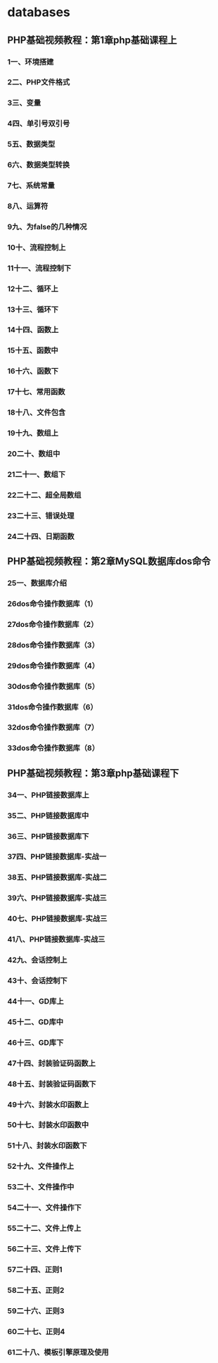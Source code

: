 # databases

## PHP基础视频教程：第1章php基础课程上
### 1一、环境搭建
### 2二、PHP文件格式
### 3三、变量
### 4四、单引号双引号
### 5五、数据类型
### 6六、数据类型转换
### 7七、系统常量
### 8八、运算符
### 9九、为false的几种情况
### 10十、流程控制上
### 11十一、流程控制下
### 12十二、循环上
### 13十三、循环下
### 14十四、函数上
### 15十五、函数中
### 16十六、函数下
### 17十七、常用函数
### 18十八、文件包含
### 19十九、数组上
### 20二十、数组中
### 21二十一、数组下
### 22二十二、超全局数组
### 23二十三、错误处理
### 24二十四、日期函数

## PHP基础视频教程：第2章MySQL数据库dos命令
### 25一、数据库介绍
### 26dos命令操作数据库（1）
### 27dos命令操作数据库（2）
### 28dos命令操作数据库（3）
### 29dos命令操作数据库（4）
### 30dos命令操作数据库（5）
### 31dos命令操作数据库（6）
### 32dos命令操作数据库（7）
### 33dos命令操作数据库（8）

## PHP基础视频教程：第3章php基础课程下
### 34一、PHP链接数据库上
### 35二、PHP链接数据库中
### 36三、PHP链接数据库下
### 37四、PHP链接数据库-实战一
### 38五、PHP链接数据库-实战二
### 39六、PHP链接数据库-实战三
### 40七、PHP链接数据库-实战三
### 41八、PHP链接数据库-实战三
### 42九、会话控制上
### 43十、会话控制下
### 44十一、GD库上
### 45十二、GD库中
### 46十三、GD库下
### 47十四、封装验证码函数上
### 48十五、封装验证码函数下
### 49十六、封装水印函数上
### 50十七、封装水印函数中
### 51十八、封装水印函数下
### 52十九、文件操作上
### 53二十、文件操作中
### 54二十一、文件操作下
### 55二十二、文件上传上
### 56二十三、文件上传下
### 57二十四、正则1
### 58二十五、正则2
### 59二十六、正则3
### 60二十七、正则4
### 61二十八、模板引擎原理及使用



